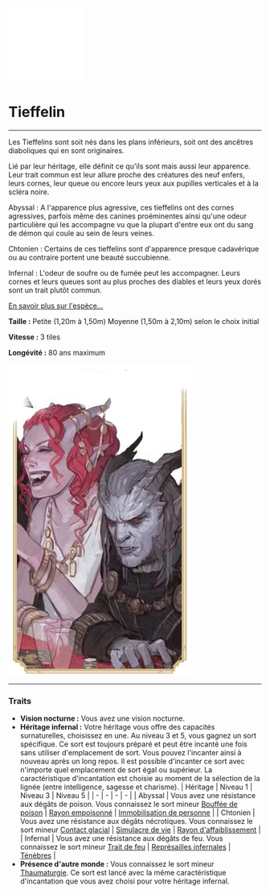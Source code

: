 <div class="icon-container">
  <img src="_media/especes/tieffelin.png" alt="Tieffelin" class="icon-r-title" data-no-zoom />

# Tieffelin <!-- {docsify-ignore} -->

</div>

---

<div class="bloc-pres">
<div class="bloc-texte">
  <div class="texte">
    <p>Les Tieffelins sont soit nés dans les plans inférieurs, soit ont des ancêtres diaboliques qui en sont originaires.</p>
    <p>Lié par leur héritage, elle définit ce qu'ils sont mais aussi leur apparence. Leur trait commun est leur allure proche des créatures des neuf enfers, leurs cornes, leur queue ou encore leurs yeux aux pupilles verticales et à la scléra noire.</p>
    <p>Abyssal : A l'apparence plus agressive, ces tieffelins ont des cornes agressives, parfois même des canines proéminentes ainsi qu'une odeur particulière qui les accompagne vu que la plupart d'entre eux ont du sang de démon qui coule au sein de leurs veines.</p>
    <p>Chtonien : Certains de ces tieffelins sont d'apparence presque cadavérique ou au contraire portent une beauté succubienne.</p>
    <p>Infernal : L'odeur de soufre ou de fumée peut les accompagner. Leurs cornes et leurs queues sont au plus proches des diables et leurs yeux dorés sont un trait plutôt commun.</p>
    <a href="#" target="_blank">En savoir plus sur l'espèce...</a>
    <div class="summary">
      <p><strong>Taille :</strong> Petite (1,20m à 1,50m) Moyenne (1,50m à 2,10m) selon le choix initial</p>
      <p><strong>Vitesse :</strong> 3 tiles</p>
      <p><strong>Longévité :</strong> 80 ans maximum</p>
    </div>
  </div>
  </div>
  <img src="_media/especes/pres-tieffelin.png" alt="Tieffelin" class="img-pres" data-no-zoom />
</div>

---

### Traits <!-- {docsify-ignore} -->

- **Vision nocturne :** Vous avez une vision nocturne.
- **Héritage infernal :** Votre héritage vous offre des capacités surnaturelles, choisissez en une. Au niveau 3 et 5, vous gagnez un sort spécifique. Ce sort est toujours préparé et peut être incanté une fois sans utiliser d'emplacement de sort. Vous pouvez l'incanter ainsi à nouveau après un long repos. Il est possible d'incanter ce sort avec n'importe quel emplacement de sort égal ou supérieur. La caractéristique d'incantation est choisie au moment de la sélection de la lignée (entre intelligence, sagesse et charisme).
  | Héritage | Niveau 1 | Niveau 3 | Niveau 5 |
  | - | - | - | - |
  | Abyssal | Vous avez une résistance aux dégâts de poison. Vous connaissez le sort mineur [Bouffée de poison]() | [Rayon empoisonné]() | [Immobilisation de personne]() |
  | Chtonien | Vous avez une résistance aux dégâts nécrotiques. Vous connaissez le sort mineur [Contact glacial]() | [Simulacre de vie]() | [Rayon d'affaiblissement]() |
  | Infernal | Vous avez une résistance aux dégâts de feu. Vous connaissez le sort mineur [Trait de feu]() | [Représailles infernales]() | [Ténèbres]() |
- **Présence d'autre monde :** Vous connaissez le sort mineur [Thaumaturgie](). Ce sort est lancé avec la même caractéristique d'incantation que vous avez choisi pour votre héritage infernal.